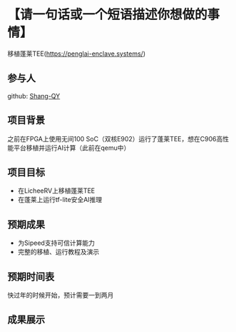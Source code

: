 # 【请一句话或一个短语描述你想做的事情】

移植蓬莱TEE(https://penglai-enclave.systems/)

## 参与人

github: [Shang-QY](https://github.com/Shang-QY)

## 项目背景

之前在FPGA上使用无间100 SoC（双核E902）运行了蓬莱TEE，想在C906高性能平台移植并运行AI计算（此前在qemu中）

## 项目目标

- 在LicheeRV上移植蓬莱TEE
- 在蓬莱上运行tf-lite安全AI推理

## 预期成果

* 为Sipeed支持可信计算能力
* 完整的移植、运行教程及演示

## 预期时间表

快过年的时候开始，预计需要一到两月

## 成果展示